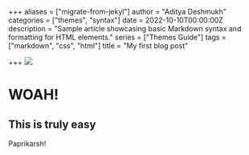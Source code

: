 +++
aliases = ["migrate-from-jekyl"]
author = "Aditya Deshmukh"
categories = ["themes", "syntax"]
date = 2022-10-10T00:00:00Z
description = "Sample article showcasing basic Markdown syntax and formatting for HTML elements."
series = ["Themes Guide"]
tags = ["markdown", "css", "html"]
title = "My first blog post"

+++
![](/uploads/90.png)

# WOAH!

## This is truly easy

Paprikarsh!